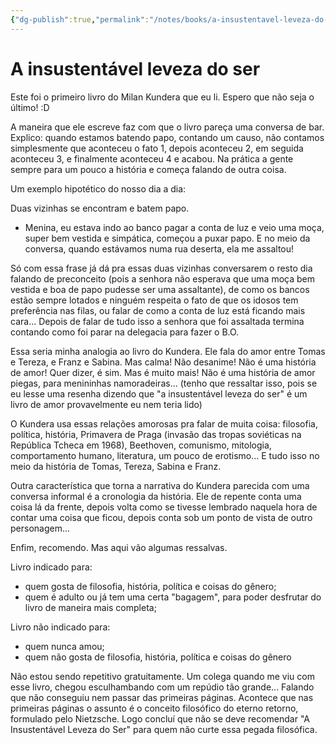 ```yaml
---
{"dg-publish":true,"permalink":"/notes/books/a-insustentavel-leveza-do-ser/","dgHomeLink":true,"dgPassFrontmatter":false}
---
```



# A insustentável leveza do ser

Este foi o primeiro livro do Milan Kundera que eu li. Espero que não seja o último! :D

A maneira que ele escreve faz com que o livro pareça uma conversa de bar. Explico: quando estamos batendo papo, contando um causo, não contamos simplesmente que aconteceu o fato 1, depois aconteceu 2, em seguida aconteceu 3, e finalmente aconteceu 4 e acabou. Na prática a gente sempre para um pouco a história e começa falando de outra coisa.

Um exemplo hipotético do nosso dia a dia:

Duas vizinhas se encontram e batem papo.

- Menina, eu estava indo ao banco pagar a conta de luz e veio uma moça, super bem vestida e simpática, começou a puxar papo. E no meio da conversa, quando estávamos numa rua deserta, ela me assaltou!

Só com essa frase já dá pra essas duas vizinhas conversarem o resto dia falando de preconceito (pois a senhora não esperava que uma moça bem vestida e boa de papo pudesse ser uma assaltante), de como os bancos estão sempre lotados e ninguém respeita o fato de que os idosos tem preferência nas filas, ou falar de como a conta de luz está ficando mais cara... Depois de falar de tudo isso a senhora que foi assaltada termina contando como foi parar na delegacia para fazer o B.O.

Essa seria minha analogia ao livro do Kundera. Ele fala do amor entre Tomas e Tereza, e Franz e Sabina. Mas calma! Não desanime! Não é uma história de amor! Quer dizer, é sim. Mas é muito mais! Não é uma história de amor piegas, para menininhas namoradeiras... (tenho que ressaltar isso, pois se eu lesse uma resenha dizendo que "a insustentável leveza do ser" é um livro de amor provavelmente eu nem teria lido)

O Kundera usa essas relações amorosas pra falar de muita coisa: filosofia, política, história, Primavera de Praga (invasão das tropas soviéticas na República Tcheca em 1968), Beethoven, comunismo, mitologia, comportamento humano, literatura, um pouco de erotismo... E tudo isso no meio da história de Tomas, Tereza, Sabina e Franz.

Outra característica que torna a narrativa do Kundera parecida com uma conversa informal é a cronologia da história. Ele de repente conta uma coisa lá da frente, depois volta como se tivesse lembrado naquela hora de contar uma coisa que ficou, depois conta sob um ponto de vista de outro personagem...

Enfim, recomendo. Mas aqui vão algumas ressalvas.

Livro indicado para:

- quem gosta de filosofia, história, política e coisas do gênero;
- quem é adulto ou já tem uma certa "bagagem", para poder desfrutar do livro de maneira mais completa;

Livro não indicado para:

- quem nunca amou;
- quem não gosta de filosofia, história, política e coisas do gênero

Não estou sendo repetitivo gratuitamente. Um colega quando me viu com esse livro, chegou esculhambando com um repúdio tão grande... Falando que não conseguiu nem passar das primeiras páginas. Acontece que nas primeiras páginas o assunto é o conceito filosófico do eterno retorno, formulado pelo Nietzsche. Logo concluí que não se deve recomendar "A Insustentável Leveza do Ser" para quem não curte essa pegada filosófica.
